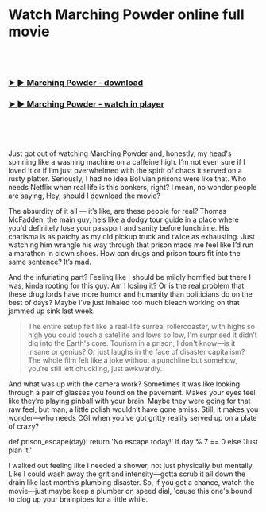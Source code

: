 <h1>Watch Marching Powder online full movie</h1>


<br><br>

<h3><a href="https://Tommys-uninterwi1977.github.io/hdmzjyrzxe/">➤ ► Marching Powder - download</a></h3> 
<h3><a href="https://Tommys-uninterwi1977.github.io/hdmzjyrzxe/">➤ ► Marching Powder - watch in player</a></h3>


<br><br><br>


Just got out of watching Marching Powder and, honestly, my head's spinning like a washing machine on a caffeine high. I’m not even sure if I loved it or if I’m just overwhelmed with the spirit of chaos it served on a rusty platter. Seriously, I had no idea Bolivian prisons were like that. Who needs Netflix when real life is this bonkers, right? I mean, no wonder people are saying, Hey, should I download the movie?

The absurdity of it all — it’s like, are these people for real? Thomas McFadden, the main guy, he’s like a dodgy tour guide in a place where you'd definitely lose your passport and sanity before lunchtime. His charisma is as patchy as my old pickup truck and twice as exhausting. Just watching him wrangle his way through that prison made me feel like I’d run a marathon in clown shoes. How can drugs and prison tours fit into the same sentence? It’s mad. 

And the infuriating part? Feeling like I should be mildly horrified but there I was, kinda rooting for this guy. Am I losing it? Or is the real problem that these drug lords have more humor and humanity than politicians do on the best of days? Maybe I've just inhaled too much bleach working on that jammed up sink last week.

> The entire setup felt like a real-life surreal rollercoaster, with highs so high you could touch a satellite and lows so low, I'm surprised it didn’t dig into the Earth's core. Tourism in a prison, I don't know—is it insane or genius? Or just laughs in the face of disaster capitalism? The whole film felt like a joke without a punchline but somehow, you’re still left chuckling, just awkwardly.

And what was up with the camera work? Sometimes it was like looking through a pair of glasses you found on the pavement. Makes your eyes feel like they’re playing pinball with your brain. Maybe they were going for that raw feel, but man, a little polish wouldn’t have gone amiss. Still, it makes you wonder—who needs CGI when you’ve got gritty reality served up on a plate of crazy?

def prison_escape(day):
    return 'No escape today!' if day % 7 == 0 else 'Just plan it.'

I walked out feeling like I needed a shower, not just physically but mentally. Like I could wash away the grit and intensity—gotta scrub it all down the drain like last month’s plumbing disaster. So, if you get a chance, watch the movie—just maybe keep a plumber on speed dial, 'cause this one's bound to clog up your brainpipes for a little while.
